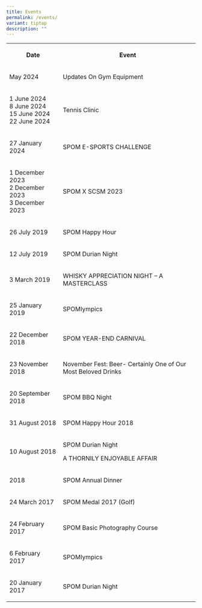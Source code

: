 ```yaml
---
title: Events
permalink: /events/
variant: tiptap
description: ""
---
```

<table style="minWidth: 50px">
<colgroup>
<col>
<col>
</colgroup>
<tbody>
<tr>
<th rowspan="1" colspan="1">
<p>Date</p>
</th>
<th rowspan="1" colspan="1">
<p>Event</p>
</th>
</tr>
<tr>
<td rowspan="1" colspan="1">
<p>May 2024</p>
</td>
<td rowspan="1" colspan="1">
<p>Updates On Gym Equipment</p>
</td>
</tr>
<tr>
<td rowspan="1" colspan="1">
<p>1 June 2024
<br>8 June 2024
<br>15 June 2024
<br>22 June 2024</p>
</td>
<td rowspan="1" colspan="1">
<p>Tennis Clinic</p>
</td>
</tr>
<tr>
<td rowspan="1" colspan="1">
<p>27 January 2024</p>
</td>
<td rowspan="1" colspan="1">
<p>SPOM E-SPORTS CHALLENGE</p>
</td>
</tr>
<tr>
<td rowspan="1" colspan="1">
<p>1 December 2023
<br>2 December 2023
<br>3 December 2023</p>
</td>
<td rowspan="1" colspan="1">
<p>SPOM X SCSM 2023</p>
</td>
</tr>
<tr>
<td rowspan="1" colspan="1">
<p>26 July 2019</p>
</td>
<td rowspan="1" colspan="1">
<p>SPOM Happy Hour</p>
</td>
</tr>
<tr>
<td rowspan="1" colspan="1">
<p>12 July 2019</p>
</td>
<td rowspan="1" colspan="1">
<p>SPOM Durian Night</p>
</td>
</tr>
<tr>
<td rowspan="1" colspan="1">
<p>3 March 2019</p>
</td>
<td rowspan="1" colspan="1">
<p>WHISKY APPRECIATION NIGHT – A MASTERCLASS</p>
</td>
</tr>
<tr>
<td rowspan="1" colspan="1">
<p>25 January 2019</p>
</td>
<td rowspan="1" colspan="1">
<p>SPOMlympics</p>
</td>
</tr>
<tr>
<td rowspan="1" colspan="1">
<p>22 December 2018</p>
</td>
<td rowspan="1" colspan="1">
<p>SPOM YEAR-END CARNIVAL</p>
</td>
</tr>
<tr>
<td rowspan="1" colspan="1">
<p>23 November 2018</p>
</td>
<td rowspan="1" colspan="1">
<p>November Fest: Beer- Certainly One of Our Most Beloved Drinks</p>
</td>
</tr>
<tr>
<td rowspan="1" colspan="1">
<p>20 September 2018</p>
</td>
<td rowspan="1" colspan="1">
<p>SPOM BBQ Night</p>
</td>
</tr>
<tr>
<td rowspan="1" colspan="1">
<p>31 August 2018</p>
</td>
<td rowspan="1" colspan="1">
<p>SPOM Happy Hour 2018</p>
</td>
</tr>
<tr>
<td rowspan="1" colspan="1">
<p>10 August 2018</p>
</td>
<td rowspan="1" colspan="1">
<p>SPOM Durian Night</p>
<p>A THORNILY ENJOYABLE AFFAIR</p>
</td>
</tr>
<tr>
<td rowspan="1" colspan="1">
<p>2018</p>
</td>
<td rowspan="1" colspan="1">
<p>SPOM Annual Dinner</p>
</td>
</tr>
<tr>
<td rowspan="1" colspan="1">
<p>24 March 2017</p>
</td>
<td rowspan="1" colspan="1">
<p>SPOM Medal 2017 (Golf)</p>
</td>
</tr>
<tr>
<td rowspan="1" colspan="1">
<p>24 February 2017</p>
</td>
<td rowspan="1" colspan="1">
<p>SPOM Basic Photography Course</p>
</td>
</tr>
<tr>
<td rowspan="1" colspan="1">
<p>6 February 2017</p>
</td>
<td rowspan="1" colspan="1">
<p>SPOMlympics</p>
</td>
</tr>
<tr>
<td rowspan="1" colspan="1">
<p>20 January 2017</p>
</td>
<td rowspan="1" colspan="1">
<p>SPOM Durian Night</p>
</td>
</tr>
</tbody>
</table>
<p></p>